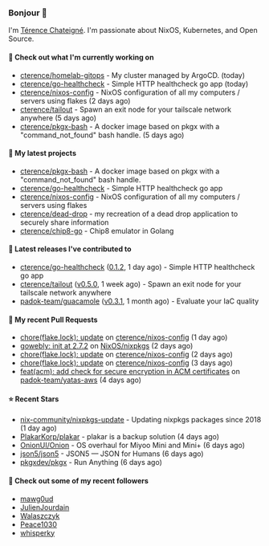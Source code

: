 ### Bonjour 👋

I'm [Térence Chateigné](https://www.terence.cloud). I'm passionate about NixOS, Kubernetes, and Open Source.

#### 👷 Check out what I'm currently working on

- [cterence/homelab-gitops](https://github.com/cterence/homelab-gitops) - My cluster managed by ArgoCD. (today)
- [cterence/go-healthcheck](https://github.com/cterence/go-healthcheck) - Simple HTTP healthcheck go app (today)
- [cterence/nixos-config](https://github.com/cterence/nixos-config) - NixOS configuration of all my computers / servers using flakes (2 days ago)
- [cterence/tailout](https://github.com/cterence/tailout) - Spawn an exit node for your tailscale network anywhere (5 days ago)
- [cterence/pkgx-bash](https://github.com/cterence/pkgx-bash) - A docker image based on pkgx with a &#34;command_not_found&#34; bash handle. (5 days ago)

#### 🌱 My latest projects

- [cterence/pkgx-bash](https://github.com/cterence/pkgx-bash) - A docker image based on pkgx with a &#34;command_not_found&#34; bash handle.
- [cterence/go-healthcheck](https://github.com/cterence/go-healthcheck) - Simple HTTP healthcheck go app
- [cterence/nixos-config](https://github.com/cterence/nixos-config) - NixOS configuration of all my computers / servers using flakes
- [cterence/dead-drop](https://github.com/cterence/dead-drop) - my recreation of a dead drop application to securely share information
- [cterence/chip8-go](https://github.com/cterence/chip8-go) - Chip8 emulator in Golang

#### 🔭 Latest releases I've contributed to

- [cterence/go-healthcheck](https://github.com/cterence/go-healthcheck) ([0.1.2](https://github.com/cterence/go-healthcheck/releases/tag/0.1.2), 1 day ago) - Simple HTTP healthcheck go app
- [cterence/tailout](https://github.com/cterence/tailout) ([v0.5.0](https://github.com/cterence/tailout/releases/tag/v0.5.0), 1 week ago) - Spawn an exit node for your tailscale network anywhere
- [padok-team/guacamole](https://github.com/padok-team/guacamole) ([v0.3.1](https://github.com/padok-team/guacamole/releases/tag/v0.3.1), 1 month ago) - Evaluate your IaC quality

#### 🔨 My recent Pull Requests

- [chore(flake.lock): update](https://github.com/cterence/nixos-config/pull/118) on [cterence/nixos-config](https://github.com/cterence/nixos-config) (1 day ago)
- [gowebly: init at 2.7.2](https://github.com/NixOS/nixpkgs/pull/386425) on [NixOS/nixpkgs](https://github.com/NixOS/nixpkgs) (2 days ago)
- [chore(flake.lock): update](https://github.com/cterence/nixos-config/pull/116) on [cterence/nixos-config](https://github.com/cterence/nixos-config) (2 days ago)
- [chore(flake.lock): update](https://github.com/cterence/nixos-config/pull/115) on [cterence/nixos-config](https://github.com/cterence/nixos-config) (3 days ago)
- [feat(acm): add check for secure encryption in ACM certificates](https://github.com/padok-team/yatas-aws/pull/188) on [padok-team/yatas-aws](https://github.com/padok-team/yatas-aws) (4 days ago)

#### ⭐ Recent Stars

- [nix-community/nixpkgs-update](https://github.com/nix-community/nixpkgs-update) - Updating nixpkgs packages since 2018 (1 day ago)
- [PlakarKorp/plakar](https://github.com/PlakarKorp/plakar) - plakar is a backup solution (4 days ago)
- [OnionUI/Onion](https://github.com/OnionUI/Onion) - OS overhaul for Miyoo Mini and Mini&#43; (6 days ago)
- [json5/json5](https://github.com/json5/json5) - JSON5 — JSON for Humans (6 days ago)
- [pkgxdev/pkgx](https://github.com/pkgxdev/pkgx) - Run Anything (6 days ago)

#### 👯 Check out some of my recent followers

- [mawg0ud](https://github.com/mawg0ud)
- [JulienJourdain](https://github.com/JulienJourdain)
- [Walaszczyk](https://github.com/Walaszczyk)
- [Peace1030](https://github.com/Peace1030)
- [whisperky](https://github.com/whisperky)
